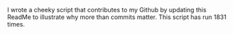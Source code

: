 I wrote a cheeky script that contributes to my Github by updating this ReadMe to illustrate why more than commits matter. This script has run 1831 times.